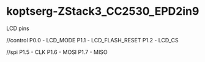 # koptserg-ZStack3_CC2530_EPD2in9
  LCD pins

  //control
  P0.0 - LCD_MODE
  P1.1 - LCD_FLASH_RESET
  P1.2 - LCD_CS

  //spi
  P1.5 - CLK
  P1.6 - MOSI
  P1.7 - MISO
